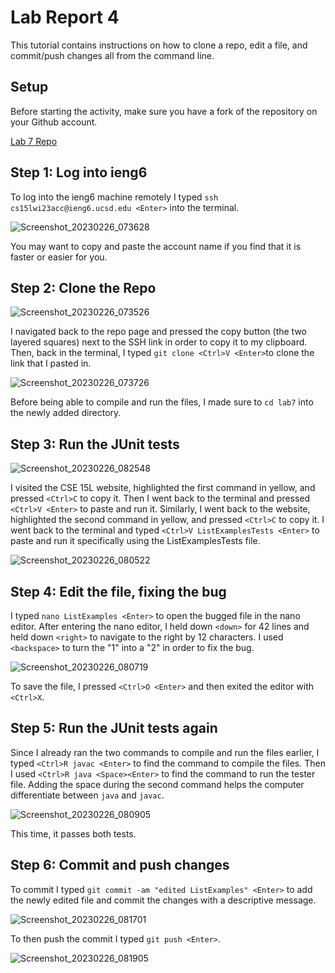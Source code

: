 # Lab Report 4

This tutorial contains instructions on how to clone a repo, edit a file, and commit/push changes all from the command line.


## Setup

Before starting the activity, make sure you have a fork of the repository on your Github account.

[Lab 7 Repo](https://github.com/ucsd-cse15l-w23/lab7.git)


## Step 1: Log into ieng6

To log into the ieng6 machine remotely I typed `ssh cs15lwi23acc@ieng6.ucsd.edu <Enter>` into the terminal.

![Screenshot_20230226_073628](https://user-images.githubusercontent.com/122492228/221473541-88a76a36-87c3-4012-b605-39ba34133417.png)

You may want to copy and paste the account name if you find that it is faster or easier for you.


## Step 2: Clone the Repo

![Screenshot_20230226_073526](https://user-images.githubusercontent.com/122492228/221473766-9f6d30ec-f21c-40f7-99fb-c8707fb08c8b.png)

I navigated back to the repo page and pressed the copy button (the two layered squares) next to the SSH link in order to copy it to my clipboard.
Then, back in the terminal, I typed `git clone <Ctrl>V <Enter>`to clone the link that I pasted in.

![Screenshot_20230226_073726](https://user-images.githubusercontent.com/122492228/221473974-af6b7c31-4430-4f4c-b77a-885f98d54243.png)

Before being able to compile and run the files, I made sure to `cd lab7` into the newly added directory.


## Step 3: Run the JUnit tests

![Screenshot_20230226_082548](https://user-images.githubusercontent.com/122492228/221474106-22625fd2-a8eb-4eb0-ba23-afc7b45e2fdb.png)

I visited the CSE 15L website, highlighted the first command in yellow, and pressed `<Ctrl>C` to copy it. 
Then I went back to the terminal and pressed `<Ctrl>V <Enter>` to paste and run it. 
Similarly, I went back to the website, highlighted the second command in yellow, and pressed `<Ctrl>C` to copy it. 
I went back to the terminal and typed `<Ctrl>V ListExamplesTests <Enter>` to paste and run it specifically using the ListExamplesTests file.

![Screenshot_20230226_080522](https://user-images.githubusercontent.com/122492228/221474489-555f1e47-a5c2-47f9-bf92-1c17dec95414.png)

## Step 4: Edit the file, fixing the bug

I typed `nano ListExamples <Enter>` to open the bugged file in the nano editor. After entering the nano editor, I held down `<down>` for 42 lines and held down `<right>` to navigate to the right by 12 characters. I used `<backspace>` to turn the "1" into a "2" in order to fix the bug.

![Screenshot_20230226_080719](https://user-images.githubusercontent.com/122492228/221474561-5f52ccce-0a61-4108-b709-e5457ffa2774.png)

To save the file, I pressed `<Ctrl>O <Enter>` and then exited the editor with `<Ctrl>X`.


## Step 5: Run the JUnit tests again

Since I already ran the two commands to compile and run the files earlier, I typed `<Ctrl>R javac <Enter>` to find the command to compile the files. Then I used `<Ctrl>R java <Space><Enter>` to find the command to run the tester file. Adding the space during the second command helps the computer differentiate between `java` and `javac`.

![Screenshot_20230226_080905](https://user-images.githubusercontent.com/122492228/221475547-a2277181-5bce-498d-938c-ea76fdf3f4dc.png)

This time, it passes both tests.

## Step 6: Commit and push changes

To commit I typed `git commit -am "edited ListExamples" <Enter>` to add the newly edited file and commit the changes with a descriptive message.

![Screenshot_20230226_081701](https://user-images.githubusercontent.com/122492228/221475637-512aa70f-6c01-4483-8f84-04d75042c1dd.png)

To then push the commit I typed `git push <Enter>`.

![Screenshot_20230226_081905](https://user-images.githubusercontent.com/122492228/221475646-33c61860-0d13-4833-aae3-b70df97f38d8.png)
